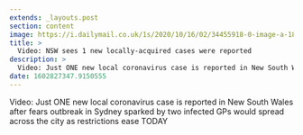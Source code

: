 ```yaml
--- 
extends: _layouts.post 
section: content 
image: https://i.dailymail.co.uk/1s/2020/10/16/02/34455918-0-image-a-18_1602810095598.jpg 
title: > 
  Video: NSW sees 1 new locally-acquired cases were reported 
description: > 
  Video: Just ONE new local coronavirus case is reported in New South Wales after fears outbreak in Sydney sparked by two infected GPs would spread across the city as restrictions ease TODAY 
date: 1602827347.9150555 
--- 
```

Video: Just ONE new local coronavirus case is reported in New South Wales after fears outbreak in Sydney sparked by two infected GPs would spread across the city as restrictions ease TODAY